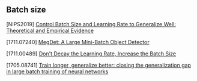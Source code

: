 ## Batch size
[NIPS2019] [Control Batch Size and Learning Rate to Generalize Well: Theoretical and Empirical Evidence]()

[1711.07240] [MegDet: A Large Mini-Batch Object Detector](https://arxiv.org/abs/1711.07240)

[1711.00489] [Don't Decay the Learning Rate, Increase the Batch Size](https://arxiv.org/abs/1711.00489)

[1705.08741] [Train longer, generalize better: closing the
generalization gap in large batch training of neural
networks](https://arxiv.org/abs/1705.08741)



